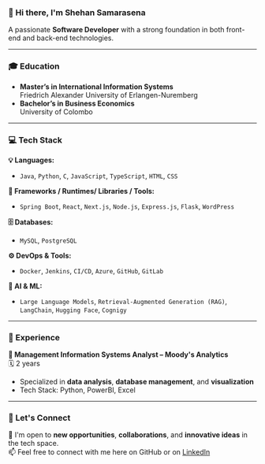 ### 👋 Hi there, I'm Shehan Samarasena  
A passionate **Software Developer** with a strong foundation in both front-end and back-end technologies.

---

### 🎓 Education  
-  **Master’s in International Information Systems**  
  Friedrich Alexander University of Erlangen-Nuremberg  
-  **Bachelor’s in Business Economics**  
  University of Colombo  

---

### 💻 Tech Stack  

**💡 Languages:**  
- `Java`, `Python`, `C`, `JavaScript`, `TypeScript`, `HTML`, `CSS`

**🧰 Frameworks / Runtimes/ Libraries / Tools:**  
- `Spring Boot`, `React`, `Next.js`, `Node.js`, `Express.js`, `Flask`, `WordPress`

**🗄️ Databases:**  
- `MySQL`, `PostgreSQL`

**⚙️ DevOps & Tools:**  
- `Docker`, `Jenkins`, `CI/CD`, `Azure`, `GitHub`, `GitLab`

**🧠 AI & ML:**  
- `Large Language Models`, `Retrieval-Augmented Generation (RAG)`, `LangChain`, `Hugging Face`, `Cognigy`

---

### 💼 Experience  

**🔹 Management Information Systems Analyst – Moody's Analytics**  
🗓️ 2 years  
- Specialized in **data analysis**, **database management**, and **visualization**  
- Tech Stack: Python, PowerBI, Excel  

---

### 🤝 Let's Connect  
💬 I'm open to **new opportunities**, **collaborations**, and **innovative ideas** in the tech space.  
📫 Feel free to connect with me here on GitHub or on [LinkedIn](https://www.linkedin.com/in/shehansamarasena/)

